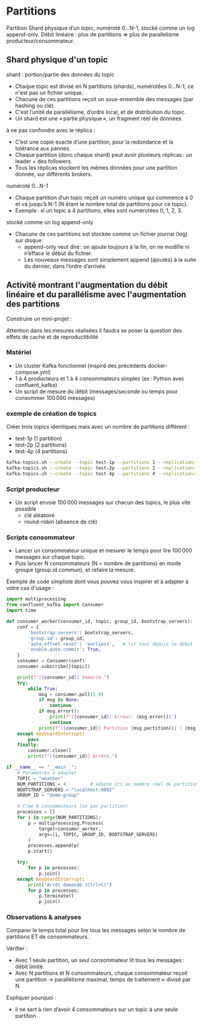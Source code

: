 # Partitions
Partition 	Shard physique d’un topic, numéroté 0…N-1, stocké comme un log append-only. 	Débit linéaire : plus de partitions ⇒ plus de parallelisme producteur/consommateur.

## Shard physique d'un topic

shard : portion/partie des données du topic
- Chaque topic est divisé en N partitions (shards), numérotées 0…N-1, ce n'est pas un fichier unique.
- Chacune de ces partitions reçoit un sous-ensemble des messages (par hashing ou clé).
- C'est l’unité de parallélisme, d’ordre local, et de distribution du topic.
- Un shard est une « partie physique », un fragment réel de données.


à ne pas confondre avec le réplica : 
- C’est une copie exacte d’une partition, pour la redondance et la tolérance aux pannes.
- Chaque partition (donc chaque shard) peut avoir plusieurs réplicas : un leader + des followers.
- Tous les réplicas stockent les mêmes données pour une partition donnée, sur différents brokers.


numéroté 0…N-1
- Chaque partition d’un topic reçoit un numéro unique qui commence à 0 et va jusqu’à N-1 (N étant le nombre total de partitions pour ce topic).
- Exemple : si un topic a 4 partitions, elles sont numérotées 0, 1, 2, 3.

stocké comme un log append-only
- Chacune de ces partitions est stockée comme un fichier journal (log) sur disque :
  - append-only veut dire : on ajoute toujours à la fin, on ne modifie ni n’efface le début du fichier.
  - Les nouveaux messages sont simplement append (ajoutés) à la suite du dernier, dans l’ordre d’arrivée.
  

## Activité montrant l'augmentation du débit linéaire et du parallélisme avec l'augmentation des partitions

Construire un mini-projet : 

Attention dans les mesures réalisées il faudra se poser la question des effets de cache et de reproductibilité 

### Matériel

- Un cluster Kafka fonctionnel (inspiré des précédents docker-compose.yml)
- 1 à 4 producteurs et 1 à 4 consommateurs simples (ex : Python avec confluent_kafka)
- Un script de mesure du débit (messages/seconde ou temps pour consommer 100 000 messages)

### exemple de création de topics 

Créer trois topics identiques mais avec un nombre de partitions différent :
- test-1p (1 partition)
- test-2p (2 partitions)
- test-4p (4 partitions)

```bash
kafka-topics.sh --create --topic test-1p --partitions 1 --replication-factor 1 --bootstrap-server localhost:9092
kafka-topics.sh --create --topic test-2p --partitions 2 --replication-factor 1 --bootstrap-server localhost:9092
kafka-topics.sh --create --topic test-4p --partitions 4 --replication-factor 1 --bootstrap-server localhost:9092
```

### Script producteur

- Un script envoie 100 000 messages sur chacun des topics, le plus vite possible 
  - clé aléatoire 
  - round-robin (absence de clé)

### Scripts consommateur

- Lancer un consommateur unique et mesurer le temps pour lire 100 000 messages sur chaque topic.
- Puis lancer N consommateurs (N = nombre de partitions) en mode groupe (group.id commun), et refaire la mesure.

Exemple de code simpliste dont vous pouvez vous inspirer et à adapter à votre cas d'usage : 

```python
import multiprocessing
from confluent_kafka import Consumer
import time

def consumer_worker(consumer_id, topic, group_id, bootstrap_servers):
    conf = {
        'bootstrap.servers': bootstrap_servers,
        'group.id': group_id,
        'auto.offset.reset': 'earliest',   # lit tout depuis le début
        'enable.auto.commit': True,
    }
    consumer = Consumer(conf)
    consumer.subscribe([topic])

    print(f"[{consumer_id}] Démarré.")
    try:
        while True:
            msg = consumer.poll(1.0)
            if msg is None:
                continue
            if msg.error():
                print(f"[{consumer_id}] Erreur: {msg.error()}")
                continue
            print(f"[{consumer_id}] Partition {msg.partition()} | {msg.value().decode(errors='replace')}")
    except KeyboardInterrupt:
        pass
    finally:
        consumer.close()
        print(f"[{consumer_id}] Arrêté.")

if __name__ == "__main__":
    # Paramètres à adapter
    TOPIC = "weather"
    NUM_PARTITIONS = 4         # adapte ici au nombre réel de partitions du topic
    BOOTSTRAP_SERVERS = "localhost:9092"
    GROUP_ID = "demo-group"

    # Crée N consommateurs (un par partition)
    processes = []
    for i in range(NUM_PARTITIONS):
        p = multiprocessing.Process(
            target=consumer_worker,
            args=(i, TOPIC, GROUP_ID, BOOTSTRAP_SERVERS)
        )
        processes.append(p)
        p.start()

    try:
        for p in processes:
            p.join()
    except KeyboardInterrupt:
        print("Arrêt demandé (Ctrl+C)")
        for p in processes:
            p.terminate()
            p.join()

```

### Observations & analyses

Comparer le temps total pour lire tous les messages selon le nombre de partitions ET de consommateurs.

Vérifier :
- Avec 1 seule partition, un seul consommateur lit tous les messages : débit limité.
- Avec N partitions et N consommateurs, chaque consommateur reçoit une partition → parallélisme maximal, temps de traitement ≈ divisé par N.

Expliquer pourquoi : 
-  il ne sert à rien d’avoir 4 consommateurs sur un topic à une seule partition
